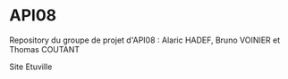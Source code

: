 # API08
Repository du groupe de projet d'API08 : Alaric HADEF, Bruno VOINIER et Thomas COUTANT

Site Etuville
